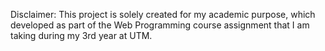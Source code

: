 Disclaimer: 
This project is solely created for my academic purpose, 
which developed as part of the Web Programming course assignment that I am taking during my 3rd year at UTM.
